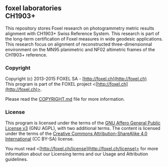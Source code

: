 
## foxel laboratories<br />CH1903+

This repository stores Foxel research on photogrammetry metric results alignment with CH1903+ Swiss Reference System. This research is part of the long-term certification of Foxel measures in wide geodesic applications. This research focus on alignment of reconstructed three-dimensionnal environment on the MN95 planimetric and NF02 altimetric frames of the CH1903+ reference.

### Copyright

Copyright (c) 2013-2015 FOXEL SA - [http://foxel.ch](http://foxel.ch)<br />
This program is part of the FOXEL project <[http://foxel.ch](http://foxel.ch)>.

Please read the [COPYRIGHT.md](COPYRIGHT.md) file for more information.


### License

This program is licensed under the terms of the
[GNU Affero General Public License v3](http://www.gnu.org/licenses/agpl.html)
(GNU AGPL), with two additional terms. The content is licensed under the terms
of the
[Creative Commons Attribution-ShareAlike 4.0 International](http://creativecommons.org/licenses/by-sa/4.0/)
(CC BY-SA) license.

You must read <[http://foxel.ch/license](http://foxel.ch/license)> for more
information about our Licensing terms and our Usage and Attribution guidelines.

